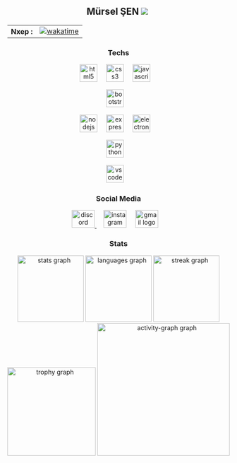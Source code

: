 <h2 align="center">Mürsel ŞEN
  <img src="https://visitor-badge.laobi.icu/badge?page_id=murselsen.murselsen&" />
  <img class="all-time-badge tip" title=""
    src="[/badge/user/602e419d-f1c9-4979-ac85-a3da5d93f7e7.svg](https://wakatime.com/badge/user/602e419d-f1c9-4979-ac85-a3da5d93f7e7.svg)"
    data-original-title="Total time coded since Jun 7 2023">
</h2>

<div align="center">
  <table>
    <tr>
      <th>
        <b>Nxep :</b>
      </th>
      <td>
        <a
          href="https://wakatime.com/badge/user/602e419d-f1c9-4979-ac85-a3da5d93f7e7/project/420141e0-5a99-479a-afa8-54ae968a5a57">
          <img
            src="https://wakatime.com/badge/user/602e419d-f1c9-4979-ac85-a3da5d93f7e7/project/420141e0-5a99-479a-afa8-54ae968a5a57.svg"
            alt="wakatime">
        </a>
      </td>
    </tr>
  </table>
</div>

<div align="center">
  <h3>Techs</h3>

  <img src="https://cdn.jsdelivr.net/gh/devicons/devicon/icons/html5/html5-original.svg" alt="html5 logo" height="40" />
  <img width="12" />

  <img src="https://cdn.jsdelivr.net/gh/devicons/devicon/icons/css3/css3-original.svg" alt="css3 logo" height="40" />
  <img width="12" />

  <img src="https://cdn.simpleicons.org/javascript/F7DF1E" alt="javascript logo" height="40" />
  <img width="12" />

  <img src="https://cdn.jsdelivr.net/gh/devicons/devicon/icons/bootstrap/bootstrap-original.svg" alt="bootstrap logo"
    height="40" />
  <img width="12" />

  <img src="https://cdn.simpleicons.org/nodedotjs/339933" alt="nodejs logo" height="40" />
  <img width="12" />

  <img src="https://cdn.simpleicons.org/express/fff000" alt="express logo" height="40" />
  <img width="12" />

  <img src="https://cdn.simpleicons.org/electron/47848F" alt="electron logo" height="40" />
  <img width="12" />


  <img src="https://cdn.jsdelivr.net/gh/devicons/devicon/icons/python/python-original.svg" alt="python logo"
    height="40" />
  <img width="12" />

  <img src="https://cdn.jsdelivr.net/gh/devicons/devicon/icons/vscode/vscode-original.svg" alt="vscode logo"
    height="40" />
  <img width="12" />

</div>

<div align="center">
  <h3>Social Media</h3>

  <a href="discord.com/users/643474762085040138" target='__blank'>
    <img
      src="https://raw.githubusercontent.com/poyrazavsever/readme-maker/9f115e8a71eadd6caeab48174a2e91b08a11ba03/public/SocialMedia/discord/default.svg"
      alt="discord logo" height="40" width="52" />
  </a>
  <img width="12" />
  <a href="https://www.instagram.com/35_mursel/" target='__blank'>
    <img
      src="https://raw.githubusercontent.com/poyrazavsever/readme-maker/9f115e8a71eadd6caeab48174a2e91b08a11ba03/public/SocialMedia/instagram/default.svg"
      alt="instagram logo" height="40" width="52" /></a>
  <img width="12" />
  <a href="murselsen803@gmail.com" target='__blank'>
    <img
      src="https://raw.githubusercontent.com/poyrazavsever/readme-maker/9f115e8a71eadd6caeab48174a2e91b08a11ba03/public/SocialMedia/gmail/default.svg"
      alt="gmail logo" height="40" width="52" /></a>
  <img width="12" />
</div>
<div align="center">
  <h3 align="ce">Stats</h3>
  <div align="center">
    <img
      src="https://github-readme-stats.vercel.app/api?username=murselsen&hide_title=false&hide_rank=false&show_icons=true&include_all_commits=true&count_private=true&disable_animations=false&theme=dracula&locale=en&hide_border=false&order=1"
      height="150" alt="stats graph" />
    <img
      src="https://github-readme-stats.vercel.app/api/top-langs?username=murselsen&locale=en&hide_title=false&layout=compact&card_width=320&langs_count=5&theme=dracula&hide_border=false&order=2"
      height="150" alt="languages graph" />
    <img
      src="https://streak-stats.demolab.com?user=murselsen&locale=en&mode=daily&theme=dracula&hide_border=false&border_radius=5&order=3"
      height="150" alt="streak graph" />
    <img
      src="https://github-profile-trophy.vercel.app?username=murselsen&theme=dracula&column=-1&row=1&margin-w=8&margin-h=8&no-bg=false&no-frame=false&order=4"
      height="200" alt="trophy graph" />
    <img
      src="https://github-readme-activity-graph.vercel.app/graph?username=murselsen&radius=16&theme=react&area=true&order=5"
      height="300" alt="activity-graph graph" />
  </div>
</div>